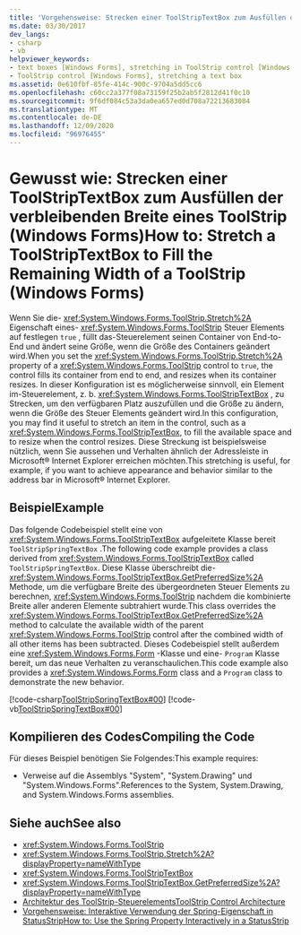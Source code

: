 ```yaml
---
title: 'Vorgehensweise: Strecken einer ToolStripTextBox zum Ausfüllen der verbleibenden Breite eines ToolStrip'
ms.date: 03/30/2017
dev_langs:
- csharp
- vb
helpviewer_keywords:
- text boxes [Windows Forms], stretching in ToolStrip control [Windows Forms]
- ToolStrip control [Windows Forms], stretching a text box
ms.assetid: 0e610fbf-85fe-414c-900c-9704a5dd5cc6
ms.openlocfilehash: c60cc2a377f08a73159f25b2ab5f2812d41f0c10
ms.sourcegitcommit: 9f6df084c53a3da0ea657ed0d708a72213683084
ms.translationtype: MT
ms.contentlocale: de-DE
ms.lasthandoff: 12/09/2020
ms.locfileid: "96976455"
---
```

# <a name="how-to-stretch-a-toolstriptextbox-to-fill-the-remaining-width-of-a-toolstrip-windows-forms"></a><span data-ttu-id="dc5c2-102">Gewusst wie: Strecken einer ToolStripTextBox zum Ausfüllen der verbleibenden Breite eines ToolStrip (Windows Forms)</span><span class="sxs-lookup"><span data-stu-id="dc5c2-102">How to: Stretch a ToolStripTextBox to Fill the Remaining Width of a ToolStrip (Windows Forms)</span></span>
<span data-ttu-id="dc5c2-103">Wenn Sie die- <xref:System.Windows.Forms.ToolStrip.Stretch%2A> Eigenschaft eines- <xref:System.Windows.Forms.ToolStrip> Steuer Elements auf festlegen `true` , füllt das-Steuerelement seinen Container von End-to-End und ändert seine Größe, wenn die Größe des Containers geändert wird.</span><span class="sxs-lookup"><span data-stu-id="dc5c2-103">When you set the <xref:System.Windows.Forms.ToolStrip.Stretch%2A> property of a <xref:System.Windows.Forms.ToolStrip> control to `true`, the control fills its container from end to end, and resizes when its container resizes.</span></span> <span data-ttu-id="dc5c2-104">In dieser Konfiguration ist es möglicherweise sinnvoll, ein Element im-Steuerelement, z. b. <xref:System.Windows.Forms.ToolStripTextBox> , zu Strecken, um den verfügbaren Platz auszufüllen und die Größe zu ändern, wenn die Größe des Steuer Elements geändert wird.</span><span class="sxs-lookup"><span data-stu-id="dc5c2-104">In this configuration, you may find it useful to stretch an item in the control, such as a <xref:System.Windows.Forms.ToolStripTextBox>, to fill the available space and to resize when the control resizes.</span></span> <span data-ttu-id="dc5c2-105">Diese Streckung ist beispielsweise nützlich, wenn Sie aussehen und Verhalten ähnlich der Adressleiste in Microsoft® Internet Explorer erreichen möchten.</span><span class="sxs-lookup"><span data-stu-id="dc5c2-105">This stretching is useful, for example, if you want to achieve appearance and behavior similar to the address bar in Microsoft® Internet Explorer.</span></span>  
  
## <a name="example"></a><span data-ttu-id="dc5c2-106">Beispiel</span><span class="sxs-lookup"><span data-stu-id="dc5c2-106">Example</span></span>  
 <span data-ttu-id="dc5c2-107">Das folgende Codebeispiel stellt eine von <xref:System.Windows.Forms.ToolStripTextBox> aufgeleitete Klasse bereit `ToolStripSpringTextBox` .</span><span class="sxs-lookup"><span data-stu-id="dc5c2-107">The following code example provides a class derived from <xref:System.Windows.Forms.ToolStripTextBox> called `ToolStripSpringTextBox`.</span></span> <span data-ttu-id="dc5c2-108">Diese Klasse überschreibt die- <xref:System.Windows.Forms.ToolStripTextBox.GetPreferredSize%2A> Methode, um die verfügbare Breite des übergeordneten Steuer Elements zu berechnen, <xref:System.Windows.Forms.ToolStrip> nachdem die kombinierte Breite aller anderen Elemente subtrahiert wurde.</span><span class="sxs-lookup"><span data-stu-id="dc5c2-108">This class overrides the <xref:System.Windows.Forms.ToolStripTextBox.GetPreferredSize%2A> method to calculate the available width of the parent <xref:System.Windows.Forms.ToolStrip> control after the combined width of all other items has been subtracted.</span></span> <span data-ttu-id="dc5c2-109">Dieses Codebeispiel stellt außerdem eine <xref:System.Windows.Forms.Form> -Klasse und eine- `Program` Klasse bereit, um das neue Verhalten zu veranschaulichen.</span><span class="sxs-lookup"><span data-stu-id="dc5c2-109">This code example also provides a <xref:System.Windows.Forms.Form> class and a `Program` class to demonstrate the new behavior.</span></span>  
  
 [!code-csharp[ToolStripSpringTextBox#00](~/samples/snippets/csharp/VS_Snippets_Winforms/ToolStripSpringTextBox/cs/ToolStripSpringTextBox.cs#00)]
 [!code-vb[ToolStripSpringTextBox#00](~/samples/snippets/visualbasic/VS_Snippets_Winforms/ToolStripSpringTextBox/vb/ToolStripSpringTextBox.vb#00)]  
  
## <a name="compiling-the-code"></a><span data-ttu-id="dc5c2-110">Kompilieren des Codes</span><span class="sxs-lookup"><span data-stu-id="dc5c2-110">Compiling the Code</span></span>  
 <span data-ttu-id="dc5c2-111">Für dieses Beispiel benötigen Sie Folgendes:</span><span class="sxs-lookup"><span data-stu-id="dc5c2-111">This example requires:</span></span>  
  
- <span data-ttu-id="dc5c2-112">Verweise auf die Assemblys "System", "System.Drawing" und "System.Windows.Forms".</span><span class="sxs-lookup"><span data-stu-id="dc5c2-112">References to the System, System.Drawing, and System.Windows.Forms assemblies.</span></span>  
  
## <a name="see-also"></a><span data-ttu-id="dc5c2-113">Siehe auch</span><span class="sxs-lookup"><span data-stu-id="dc5c2-113">See also</span></span>

- <xref:System.Windows.Forms.ToolStrip>
- <xref:System.Windows.Forms.ToolStrip.Stretch%2A?displayProperty=nameWithType>
- <xref:System.Windows.Forms.ToolStripTextBox>
- <xref:System.Windows.Forms.ToolStripTextBox.GetPreferredSize%2A?displayProperty=nameWithType>
- [<span data-ttu-id="dc5c2-114">Architektur des ToolStrip-Steuerelements</span><span class="sxs-lookup"><span data-stu-id="dc5c2-114">ToolStrip Control Architecture</span></span>](toolstrip-control-architecture.md)
- [<span data-ttu-id="dc5c2-115">Vorgehensweise: Interaktive Verwendung der Spring-Eigenschaft in StatusStrip</span><span class="sxs-lookup"><span data-stu-id="dc5c2-115">How to: Use the Spring Property Interactively in a StatusStrip</span></span>](how-to-use-the-spring-property-interactively-in-a-statusstrip.md)
